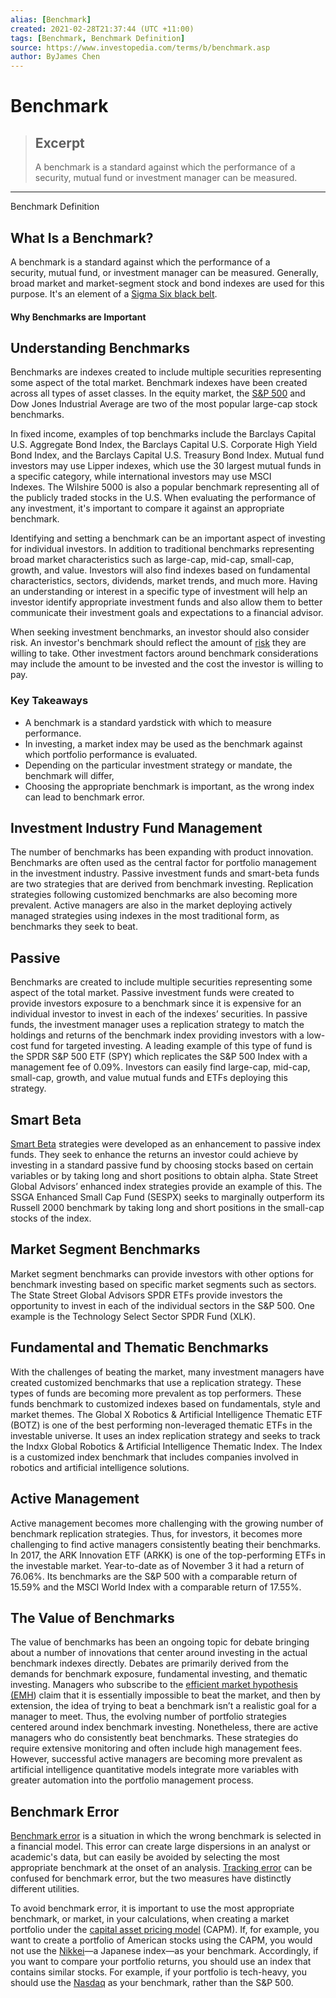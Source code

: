 ```yaml
---
alias: [Benchmark]
created: 2021-02-28T21:37:44 (UTC +11:00)
tags: [Benchmark, Benchmark Definition]
source: https://www.investopedia.com/terms/b/benchmark.asp
author: ByJames Chen
---
```


# Benchmark

> ## Excerpt
> A benchmark is a standard against which the performance of a security, mutual fund or investment manager can be measured.

---

Benchmark Definition
## What Is a Benchmark?

A benchmark is a standard against which the performance of a security, mutual fund, or investment manager can be measured. Generally, broad market and market-segment stock and bond indexes are used for this purpose. It's an element of a [Sigma Six black belt](https://www.investopedia.com/articles/investing/102014/guide-six-sigma-black-belt.asp).

#### Why Benchmarks are Important

## Understanding Benchmarks

Benchmarks are indexes created to include multiple securities representing some aspect of the total market. Benchmark indexes have been created across all types of asset classes. In the equity market, the [S&P 500](https://www.investopedia.com/terms/s/sp500.asp) and Dow Jones Industrial Average are two of the most popular large-cap stock benchmarks.

In fixed income, examples of top benchmarks include the Barclays Capital U.S. Aggregate Bond Index, the Barclays Capital U.S. Corporate High Yield Bond Index, and the Barclays Capital U.S. Treasury Bond Index. Mutual fund investors may use Lipper indexes, which use the 30 largest mutual funds in a specific category, while international investors may use MSCI Indexes. The Wilshire 5000 is also a popular benchmark representing all of the publicly traded stocks in the U.S. When evaluating the performance of any investment, it's important to compare it against an appropriate benchmark.

Identifying and setting a benchmark can be an important aspect of investing for individual investors. In addition to traditional benchmarks representing broad market characteristics such as large-cap, mid-cap, small-cap, growth, and value. Investors will also find indexes based on fundamental characteristics, sectors, dividends, market trends, and much more. Having an understanding or interest in a specific type of investment will help an investor identify appropriate investment funds and also allow them to better communicate their investment goals and expectations to a financial advisor.

When seeking investment benchmarks, an investor should also consider risk. An investor's benchmark should reflect the amount of [risk](https://www.investopedia.com/terms/r/risk.asp) they are willing to take. Other investment factors around benchmark considerations may include the amount to be invested and the cost the investor is willing to pay.

### Key Takeaways

-   A benchmark is a standard yardstick with which to measure performance.
-   In investing, a market index may be used as the benchmark against which portfolio performance is evaluated.
-   Depending on the particular investment strategy or mandate, the benchmark will differ,
-   Choosing the appropriate benchmark is important, as the wrong index can lead to benchmark error.

## Investment Industry Fund Management

The number of benchmarks has been expanding with product innovation. Benchmarks are often used as the central factor for portfolio management in the investment industry. Passive investment funds and smart-beta funds are two strategies that are derived from benchmark investing. Replication strategies following customized benchmarks are also becoming more prevalent. Active managers are also in the market deploying actively managed strategies using indexes in the most traditional form, as benchmarks they seek to beat.

## Passive

Benchmarks are created to include multiple securities representing some aspect of the total market. Passive investment funds were created to provide investors exposure to a benchmark since it is expensive for an individual investor to invest in each of the indexes’ securities. In passive funds, the investment manager uses a replication strategy to match the holdings and returns of the benchmark index providing investors with a low-cost fund for targeted investing. A leading example of this type of fund is the SPDR S&P 500 ETF (SPY) which replicates the S&P 500 Index with a management fee of 0.09%. Investors can easily find large-cap, mid-cap, small-cap, growth, and value mutual funds and ETFs deploying this strategy. 

## Smart Beta

[Smart Beta](https://www.investopedia.com/terms/s/smart-beta.asp) strategies were developed as an enhancement to passive index funds. They seek to enhance the returns an investor could achieve by investing in a standard passive fund by choosing stocks based on certain variables or by taking long and short positions to obtain alpha. State Street Global Advisors’ enhanced index strategies provide an example of this. The SSGA Enhanced Small Cap Fund (SESPX) seeks to marginally outperform its Russell 2000 benchmark by taking long and short positions in the small-cap stocks of the index.

## Market Segment Benchmarks

Market segment benchmarks can provide investors with other options for benchmark investing based on specific market segments such as sectors. The State Street Global Advisors SPDR ETFs provide investors the opportunity to invest in each of the individual sectors in the S&P 500. One example is the Technology Select Sector SPDR Fund (XLK).

## Fundamental and Thematic Benchmarks

With the challenges of beating the market, many investment managers have created customized benchmarks that use a replication strategy. These types of funds are becoming more prevalent as top performers. These funds benchmark to customized indexes based on fundamentals, style and market themes. The Global X Robotics & Artificial Intelligence Thematic ETF (BOTZ) is one of the best performing non-leveraged thematic ETFs in the investable universe. It uses an index replication strategy and seeks to track the Indxx Global Robotics & Artificial Intelligence Thematic Index. The Index is a customized index benchmark that includes companies involved in robotics and artificial intelligence solutions.

## Active Management

Active management becomes more challenging with the growing number of benchmark replication strategies. Thus, for investors, it becomes more challenging to find active managers consistently beating their benchmarks. In 2017, the ARK Innovation ETF (ARKK) is one of the top-performing ETFs in the investable market. Year-to-date as of November 3 it had a return of 76.06%. Its benchmarks are the S&P 500 with a comparable return of 15.59% and the MSCI World Index with a comparable return of 17.55%.

## The Value of Benchmarks

The value of benchmarks has been an ongoing topic for debate bringing about a number of innovations that center around investing in the actual benchmark indexes directly. Debates are primarily derived from the demands for benchmark exposure, fundamental investing, and thematic investing. Managers who subscribe to the [efficient market hypothesis (EMH](https://www.investopedia.com/terms/e/efficientmarkethypothesis.asp)) claim that it is essentially impossible to beat the market, and then by extension, the idea of trying to beat a benchmark isn’t a realistic goal for a manager to meet. Thus, the evolving number of portfolio strategies centered around index benchmark investing. Nonetheless, there are active managers who do consistently beat benchmarks. These strategies do require extensive monitoring and often include high management fees. However, successful active managers are becoming more prevalent as artificial intelligence quantitative models integrate more variables with greater automation into the portfolio management process.

## Benchmark Error

[Benchmark error](https://www.investopedia.com/terms/b/benchmarkerror.asp) is a situation in which the wrong benchmark is selected in a financial model. This error can create large dispersions in an analyst or academic's data, but can easily be avoided by selecting the most appropriate benchmark at the onset of an analysis. [Tracking error](https://www.investopedia.com/terms/t/trackingerror.asp) can be confused for benchmark error, but the two measures have distinctly different utilities.

To avoid benchmark error, it is important to use the most appropriate benchmark, or market, in your calculations, when creating a market portfolio under the [capital asset pricing model](https://www.investopedia.com/terms/c/capm.asp) (CAPM). If, for example, you want to create a portfolio of American stocks using the CAPM, you would not use the [Nikkei](https://www.investopedia.com/terms/n/nikkei.asp)—a Japanese index—as your benchmark. Accordingly, if you want to compare your portfolio returns, you should use an index that contains similar stocks. For example, if your portfolio is tech-heavy, you should use the [Nasdaq](https://www.investopedia.com/terms/n/nasdaq.asp) as your benchmark, rather than the S&P 500.
